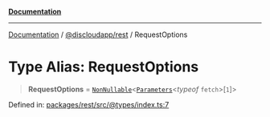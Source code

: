 [**Documentation**](../../../README.md)

***

[Documentation](../../../packages.md) / [@discloudapp/rest](../README.md) / RequestOptions

# Type Alias: RequestOptions

> **RequestOptions** = [`NonNullable`](https://www.typescriptlang.org/docs/handbook/utility-types.html#nonnullabletype)\<[`Parameters`](https://www.typescriptlang.org/docs/handbook/utility-types.html#parameterstype)\<*typeof* `fetch`\>\[`1`\]\>

Defined in: [packages/rest/src/@types/index.ts:7](https://github.com/discloud/discloud.app/blob/ff86a7704bdfa4b9011141068419f0a48ab50b8b/packages/rest/src/@types/index.ts#L7)
